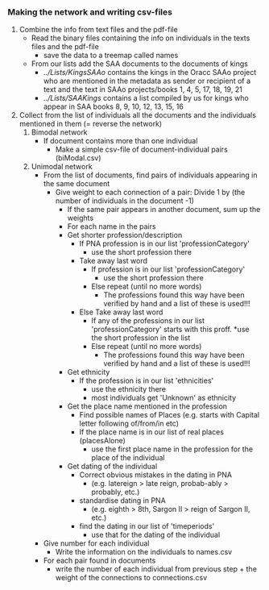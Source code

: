 ### Making the network and writing csv-files

1. Combine the info from text files and the pdf-file
   * Read the binary files containing the info on individuals in the texts files and the pdf-file
     * save the data to a treemap called names
   * From our lists add the SAA documents to the documents of kings
     * _../Lists/KingsSAAo_ contains the kings in the Oracc SAAo project who are mentioned in the metadata as sender or recipient of a text and the text in SAAo projects/books 1, 4, 5, 17, 18, 19, 21
     * _../Lists/SAAKings_ contains a list compiled by us for kings who appear in SAA books 8, 9, 10, 12, 13, 15, 16
2. Collect from the list of individuals all the documents and the individuals mentioned in them (= reverse the network)
   1. Bimodal network
      * If document contains more than one individual
        * Make a simple csv-file of document-individual pairs (biModal.csv)
   2. Unimodal network
      * From the list of documents, find pairs of individuals appearing in the same document
        * Give weight to each connection of a pair: Divide 1 by (the number of individuals in the document -1)
		    * If the same pair appears in another document, sum up the weights
		    * For each name in the pairs
		    * Get shorter profession/description
			    * If PNA profession is in our list 'professionCategory'
				    * use the short profession there
			    * Take away last word
				    * If profession is in our list 'professionCategory'
					    * use the short profession there
				    * Else repeat (until no more words)
				      * The professions found this way have been verified by hand and a list of these is used!!!
			    * Else Take away last word
				    * If any of the professions in our list 'professionCategory' starts with this proff.
					    *use the short profession in the list
				  * Else repeat (until no more words)
				    * The professions found this way have been verified by hand and a list of these is used!!!
		  * Get ethnicity
			  * If the profession is in our list 'ethnicities'
				  * use the ethnicity there
				  * most individuals get 'Unknown' as ethnicity
		  * Get the place name mentioned in the profession
			  * Find possible names of Places (e.g. starts with Capital letter following of/from/in etc)
			  * If the place name is in our list of real places (placesAlone)
				* use the first place name in the profession for the place of the individual
		  * Get dating of the individual
			  * Correct obvious mistakes in the dating in PNA 
				  * (e.g. latereign > late reign, probab-ably > probably, etc.)
			  * standardise dating in PNA
				  * (e.g. eighth > 8th, Sargon II > reign of Sargon II, etc.)
			  * find the dating in our list of 'timeperiods'
				  * use that for the dating of the individual
	  * Give number for each individual
		  * Write the information on the individuals to names.csv
	  * For each pair found in documents
		  * write the number of each individual from previous step + the weight of the connections to connections.csv
